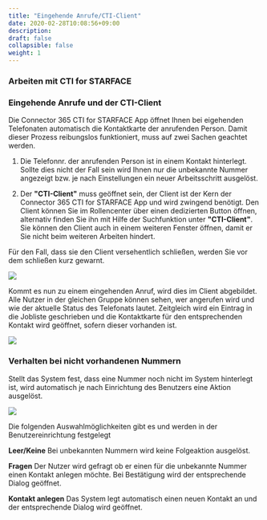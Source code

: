 ```yaml
---
title: "Eingehende Anrufe/CTI-Client"
date: 2020-02-28T10:08:56+09:00
description: 
draft: false
collapsible: false
weight: 1
---
```

### Arbeiten mit CTI for STARFACE

### Eingehende Anrufe und der CTI-Client
Die Connector 365 CTI for STARFACE App öffnet Ihnen bei eigehenden Telefonaten automatisch die Kontaktkarte der anrufenden Person. Damit dieser Prozess reibungslos funktioniert, muss auf zwei Sachen geachtet werden.

1. Die Telefonnr. der anrufenden Person ist in einem Kontakt hinterlegt. Sollte dies nicht der Fall sein wird Ihnen nur die unbekannte Nummer angezeigt bzw. je nach Einstellungen ein neuer Arbeitsschritt ausgelöst.

2. Der **"CTI-Client"** muss geöffnet sein, der Client ist der Kern der Connector 365 CTI for STARFACE App und wird zwingend benötigt. Den Client können Sie im Rollencenter über einen dedizierten Button öffnen, alternativ finden Sie ihn mit Hilfe der Suchfunktion unter **"CTI-Client"**. Sie können den Client auch in einem weiteren Fenster öffnen, damit er Sie nicht beim weiteren Arbeiten hindert. 

Für den Fall, dass sie den Client versehentlich schließen, werden Sie vor dem schließen kurz gewarnt.

![](images/apps/cticlientdashboardde.PNG)

Kommt es nun zu einem eingehenden Anruf, wird dies im Client abgebildet. Alle Nutzer in der gleichen Gruppe können sehen, wer angerufen wird und wie der aktuelle Status des Telefonats lautet. Zeitgleich wird ein Eintrag in die Jobliste geschrieben und die Kontaktkarte für den entsprechenden Kontakt wird geöffnet, sofern dieser vorhanden ist.

![](images/apps/cticlientde.png)

### Verhalten bei nicht vorhandenen Nummern
Stellt das System fest, dass eine Nummer noch nicht im System hinterlegt ist, wird automatisch je nach Einrichtung des Benutzers eine Aktion ausgelöst.

![](images/apps/cticlientunknown.jpg)

Die folgenden Auswahlmöglichkeiten gibt es und werden in der Benutzereinrichtung festgelegt

**Leer/Keine**
Bei unbekannten Nummern wird keine Folgeaktion ausgelöst.

**Fragen**
Der Nutzer wird gefragt ob er einen für die unbekannte Nummer einen Kontakt anlegen möchte. Bei Bestätigung wird der entsprechende Dialog geöffnet.

**Kontakt anlegen**
Das System legt automatisch einen neuen Kontakt an und der entsprechende Dialog wird geöffnet.





